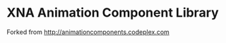 XNA Animation Component Library
===============================

Forked from <http://animationcomponents.codeplex.com>